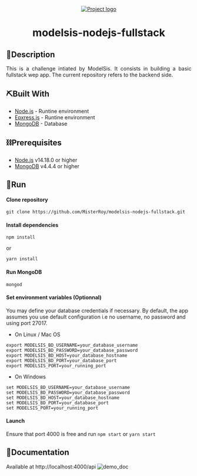 <p align="center">
  <a href="" rel="noopener">
 <img src="https://media-exp1.licdn.com/dms/image/C4E1BAQHwwdz5qaR5GQ/company-background_10000/0/1561019598407?e=2159024400&v=beta&t=5nopk-NOQXVygl5k1yOR_6DXHnvePwjlnlEatUWsn9Q" alt="Project logo"></a>
</p>
<h1 align="center">modelsis-nodejs-fullstack</h1>

## 🏁Description

<div style="text-align: justify">This is a challenge intiated by ModelSis.
It consists in building a basic fullstack wep app.
The current repository refers to the backend side.</div>


## ⛏️Built With

- [Node.js](https://nodejs.org/) - Runtine environment
- [Epxress.js](https://expressjs.com/) - Runtine environment
- [MongoDB](https://www.mongodb.com/) - Database


## ⛓️Prerequisites

- [Node.js](https://nodejs.org/) v14.18.0 or higher
- [MongoDB](https://www.mongodb.com/) v4.4.4 or higher

## 🚀Run

#### Clone repository
```
git clone https://github.com/MisterRoy/modelsis-nodejs-fullstack.git
```

#### Install dependencies
```
npm install
```
or
```
yarn install
```

#### Run MongoDB
```
mongod
```

#### Set environment variables (Optionnal)
You may define your database credentials if necessary. By default, the app assumes you use default configuration i.e no username, no password and using port 27017.
- On Linux / Mac OS
```
export MODELSIS_BD_USERNAME=your_database_username
export MODELSIS_BD_PASSWORD=your_database_password
export MODELSIS_BD_HOST=your_database_hostname
export MODELSIS_BD_PORT=your_database_port
export MODELSIS_PORT=your_running_port
```

- On Windows
```
set MODELSIS_BD_USERNAME=your_database_username
set MODELSIS_BD_PASSWORD=your_database_password
set MODELSIS_BD_HOST=your_database_hostname
set MODELSIS_BD_PORT=your_database_port
set MODELSIS_PORT=your_running_port
```
#### Launch
Ensure that port 4000 is free and run
```npm start``` or ```yarn start```

## 📙Documentation
Available at http://localhost:4000/api
![demo_doc](demo_doc.png)
